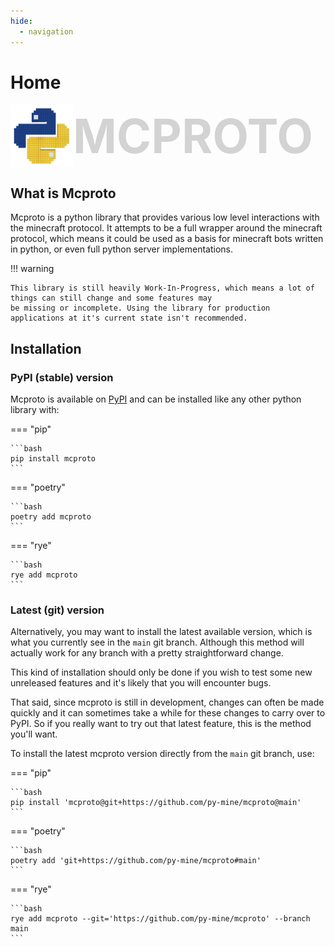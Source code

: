 ```yaml
---
hide:
  - navigation
---
```


<!--
vi: tw=119
-->

# Home

<div style="display: flex; align-items: center; font-size: 75px; font-weight: bold; color: lightgray;">
    <img src="./assets/py-mine_logo.png" width=100 alt="Logo">
    MCPROTO
</div>

## What is Mcproto

Mcproto is a python library that provides various low level interactions with the minecraft protocol. It attempts to be
a full wrapper around the minecraft protocol, which means it could be used as a basis for minecraft bots written in
python, or even full python server implementations.

!!! warning

    This library is still heavily Work-In-Progress, which means a lot of things can still change and some features may
    be missing or incomplete. Using the library for production applications at it's current state isn't recommended.

## Installation

### PyPI (stable) version

Mcproto is available on [PyPI](https://pypi.org/project/mcproto) and can be installed like any other python library with:

=== "pip"

    ```bash
    pip install mcproto
    ```

=== "poetry"

    ```bash
    poetry add mcproto
    ```

=== "rye"

    ```bash
    rye add mcproto
    ```

### Latest (git) version

Alternatively, you may want to install the latest available version, which is what you currently see in the `main` git
branch. Although this method will actually work for any branch with a pretty straightforward change.

This kind of installation should only be done if you wish to test some new unreleased features and it's likely that you
will encounter bugs.

That said, since mcproto is still in development, changes can often be made quickly and it can sometimes take a while
for these changes to carry over to PyPI. So if you really want to try out that latest feature, this is the method
you'll want.

To install the latest mcproto version directly from the `main` git branch, use:

=== "pip"

    ```bash
    pip install 'mcproto@git+https://github.com/py-mine/mcproto@main'
    ```

=== "poetry"

    ```bash
    poetry add 'git+https://github.com/py-mine/mcproto#main'
    ```

=== "rye"

    ```bash
    rye add mcproto --git='https://github.com/py-mine/mcproto' --branch main
    ```
